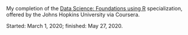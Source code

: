 My completion of the [Data Science: Foundations using R](https://www.coursera.org/specializations/data-science-foundations-r) specialization, offered by the Johns Hopkins University via Coursera. 

Started: March 1, 2020; finished: May 27, 2020.
